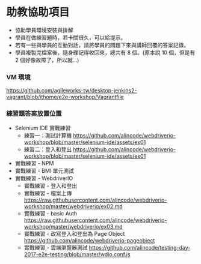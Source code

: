 # 助教協助項目

* 協助學員環境安裝與排解
* 學員在做練習題時，若卡關很久，可以給提示。
* 若有一些與學員的互動對話，請將學員的問題下來與講師回覆的答案記錄。
* 學員複製完檔案後，隨身碟記得收回來，總共有 8 個。(原本說 10 個，但是有 2 個好像故障了，所以就...)

### VM 環境

<https://github.com/agileworks-tw/desktop-jenkins2-vagrant/blob/ithome/e2e-workshop/Vagrantfile>

### 練習題答案放置位置

* Selenium IDE 實戰練習
  * 練習一：測試計算機 <https://github.com/alincode/webdriverio-workshop/blob/master/selenium-ide/assets/ex01>
  * 練習二：登入和登出
  <https://github.com/alincode/webdriverio-workshop/blob/master/selenium-ide/assets/ex01>
* 實戰練習 - NPM
* 實戰練習 - BMI 單元測試
* 實戰練習 - WebdriverIO
  * 實戰練習 - 登入和登出
  * 實戰練習 - 檔案上傳
  <https://raw.githubusercontent.com/alincode/webdriverio-workshop/master/webdriverio/ex02.md>
  * 實戰練習 - basic Auth <https://raw.githubusercontent.com/alincode/webdriverio-workshop/master/webdriverio/ex03.md>
  * 實戰練習 - 改寫登入和登出為 Page Object <https://github.com/alincode/webdriverio-pageobject>
  * 實戰練習 - 雲端瀏覽器測試
    <https://github.com/alincode/testing-day-2017-e2e-testing/blob/master/wdio.conf.js>
